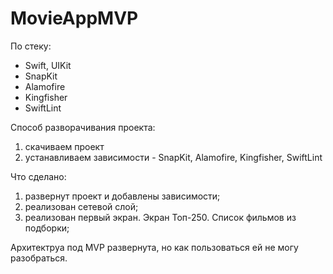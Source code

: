 # MovieAppMVP

По стеку:
- Swift, UIKit
- SnapKit
- Alamofire
- Kingfisher
- SwiftLint

Способ разворачивания проекта:
1. скачиваем проект
2. устанавливаем зависимости - SnapKit, Alamofire, Kingfisher, SwiftLint
   
Что сделано:
1. развернут проект и добавлены зависимости;
2. реализован сетевой слой;
3. реализован первый экран. Экран Топ-250. Список фильмов из подборки;

Архитектруа под MVP развернута, но как пользоваться ей не могу разобраться.

